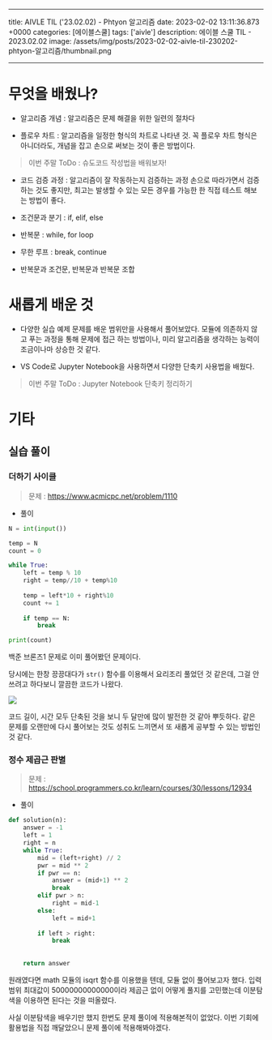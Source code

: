 

---
title: AIVLE TIL ('23.02.02) - Phtyon 알고리즘
date: 2023-02-02 13:11:36.873 +0000
categories: [에이블스쿨]
tags: ['aivle']
description: 에이블 스쿨 TIL - 2023.02.02
image: /assets/img/posts/2023-02-02-aivle-til-230202-phtyon-알고리즘/thumbnail.png

---

# 무엇을 배웠나?

- 알고리즘 개념 : 알고리즘은 문제 해결을 위한 일련의 절차다

- 플로우 차트 : 알고리즘을 일정한 형식의 차트로 나타낸 것.
꼭 플로우 차트 형식은 아니더라도, 개념을 잡고 손으로 써보는 것이 좋은 방법이다.
> 이번 주말 ToDo : 슈도코드 작성법을 배워보자!

- 코드 검증 과정 : 알고리즘이 잘 작동하는지 검증하는 과정
손으로 따라가면서 검증하는 것도 좋지만, 최고는 발생할 수 있는 모든 경우를 가능한 한 직접 테스트 해보는 방법이 좋다.

- 조건문과 분기 : if, elif, else

- 반복문 : while, for loop

- 무한 루프 : break, continue

- 반복문과 조건문, 반복문과 반복문 조합

# 새롭게 배운 것

- 다양한 실습 예제 문제를 배운 범위만을 사용해서 풀어보았다. 모듈에 의존하지 않고 푸는 과정을 통해 문제에 접근 하는 방법이나, 미리 알고리즘을 생각하는 능력이 조금이나마 상승한 것 같다.

- VS Code로 Jupyter Notebook을 사용하면서 다양한 단축키 사용법을 배웠다.

> 이번 주말 ToDo : Jupyter Notebook 단축키 정리하기

# 기타

## 실습 풀이

### 더하기 사이클

> 문제 : https://www.acmicpc.net/problem/1110

- 풀이

```python
N = int(input())

temp = N
count = 0

while True:
    left = temp % 10
    right = temp//10 + temp%10
    
    temp = left*10 + right%10
    count += 1
    
    if temp == N:
        break

print(count)
```

백준 브론즈1 문제로 이미 풀어봤던 문제이다.

당시에는 한창 끙끙대다가 `str()` 함수를 이용해서 요리조리 풀었던 것 같은데, 그걸 안쓰려고 하다보니 깔끔한 코드가 나왔다.

![](/assets/img/posts/2023-02-02-aivle-til-230202-phtyon-알고리즘/img0.png)

코드 길이, 시간 모두 단축된 것을 보니 두 달만에 많이 발전한 것 같아 뿌듯하다.
같은 문제를 오랜만에 다시 풀어보는 것도 성취도 느끼면서 또 새롭게 공부할 수 있는 방법인 것 같다.

### 정수 제곱근 판별

> 문제 : https://school.programmers.co.kr/learn/courses/30/lessons/12934

- 풀이

```python
def solution(n):
    answer = -1
    left = 1
    right = n
    while True:
        mid = (left+right) // 2
        pwr = mid ** 2
        if pwr == n:
            answer = (mid+1) ** 2
            break
        elif pwr > n:
            right = mid-1
        else:
            left = mid+1
            
        if left > right:
            break
    
    
    return answer
```

원래였다면 math 모듈의 isqrt 함수를 이용했을 텐데, 모듈 없이 풀어보고자 했다.
입력범위 최대값이 50000000000000이라 제곱근 없이 어떻게 풀지를 고민했는데 이분탐색을 이용하면 된다는 것을 떠올렸다.

사실 이분탐색을 배우기만 했지 한번도 문제 풀이에 적용해본적이 없었다.
이번 기회에 활용법을 직접 깨달았으니 문제 풀이에 적용해봐야겠다.

        